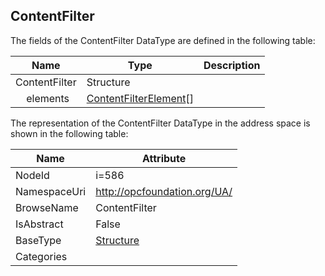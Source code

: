 <!-- datatype -->
## ContentFilter
  
<!-- end of description -->
The fields of the ContentFilter DataType are defined in the following table:  

|Name|Type|Description|
|---|---|---|
|ContentFilter|Structure||
|&nbsp;&nbsp;&nbsp;&nbsp;elements|[ContentFilterElement](../../DataTypes/ContentFilterElement/readme.md)[]||

The representation of the ContentFilter DataType in the address space is shown in the following table:  

|Name|Attribute|
|---|---|
|NodeId|i=586|
|NamespaceUri|http://opcfoundation.org/UA/|
|BrowseName|ContentFilter|
|IsAbstract|False|
|BaseType|[Structure](../../DataTypes/Structure/readme.md)|
|Categories||

